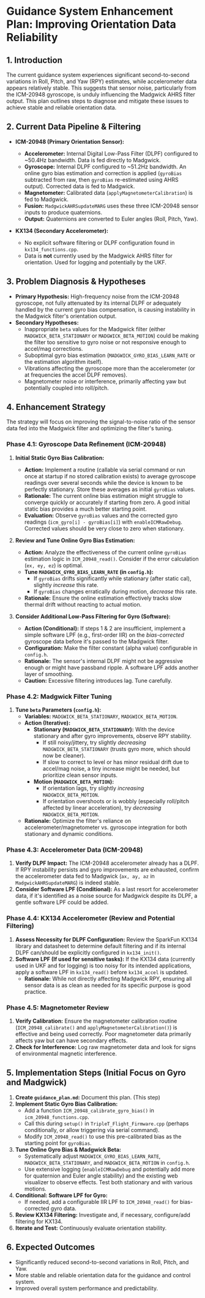 # Guidance System Enhancement Plan: Improving Orientation Data Reliability

## 1. Introduction

The current guidance system experiences significant second-to-second variations in Roll, Pitch, and Yaw (RPY) estimates, while accelerometer data appears relatively stable. This suggests that sensor noise, particularly from the ICM-20948 gyroscope, is unduly influencing the Madgwick AHRS filter output. This plan outlines steps to diagnose and mitigate these issues to achieve stable and reliable orientation data.

## 2. Current Data Pipeline & Filtering

*   **ICM-20948 (Primary Orientation Sensor):**
    *   **Accelerometer:** Internal Digital Low-Pass Filter (DLPF) configured to ~50.4Hz bandwidth. Data is fed directly to Madgwick.
    *   **Gyroscope:** Internal DLPF configured to ~51.2Hz bandwidth. An online gyro bias estimation and correction is applied (`gyroBias` subtracted from raw, then `gyroBias` re-estimated using AHRS output). Corrected data is fed to Madgwick.
    *   **Magnetometer:** Calibrated data (`applyMagnetometerCalibration`) is fed to Madgwick.
    *   **Fusion:** `MadgwickAHRSupdateMARG` uses these three ICM-20948 sensor inputs to produce quaternions.
    *   **Output:** Quaternions are converted to Euler angles (Roll, Pitch, Yaw).

*   **KX134 (Secondary Accelerometer):**
    *   No explicit software filtering or DLPF configuration found in `kx134_functions.cpp`.
    *   Data is **not** currently used by the Madgwick AHRS filter for orientation. Used for logging and potentially by the UKF.

## 3. Problem Diagnosis & Hypotheses

*   **Primary Hypothesis:** High-frequency noise from the ICM-20948 gyroscope, not fully attenuated by its internal DLPF or adequately handled by the current gyro bias compensation, is causing instability in the Madgwick filter's orientation output.
*   **Secondary Hypotheses:**
    *   Inappropriate `beta` values for the Madgwick filter (either `MADGWICK_BETA_STATIONARY` or `MADGWICK_BETA_MOTION`) could be making the filter too sensitive to gyro noise or not responsive enough to accel/mag corrections.
    *   Suboptimal gyro bias estimation (`MADGWICK_GYRO_BIAS_LEARN_RATE` or the estimation algorithm itself).
    *   Vibrations affecting the gyroscope more than the accelerometer (or at frequencies the accel DLPF removes).
    *   Magnetometer noise or interference, primarily affecting yaw but potentially coupled into roll/pitch.

## 4. Enhancement Strategy

The strategy will focus on improving the signal-to-noise ratio of the sensor data fed into the Madgwick filter and optimizing the filter's tuning.

### Phase 4.1: Gyroscope Data Refinement (ICM-20948)

1.  **Initial Static Gyro Bias Calibration:**
    *   **Action:** Implement a routine (callable via serial command or run once at startup if no stored calibration exists) to average gyroscope readings over several seconds while the device is known to be perfectly stationary. Store these averages as initial `gyroBias` values.
    *   **Rationale:** The current online bias estimation might struggle to converge quickly or accurately if starting from zero. A good initial static bias provides a much better starting point.
    *   **Evaluation:** Observe `gyroBias` values and the corrected gyro readings (`icm_gyro[i] - gyroBias[i]`) with `enableICMRawDebug`. Corrected values should be very close to zero when stationary.

2.  **Review and Tune Online Gyro Bias Estimation:**
    *   **Action:** Analyze the effectiveness of the current online `gyroBias` estimation logic in `ICM_20948_read()`. Consider if the error calculation (`ex, ey, ez`) is optimal.
    *   **Tune `MADGWICK_GYRO_BIAS_LEARN_RATE` (in `config.h`):**
        *   If `gyroBias` drifts significantly while stationary (after static cal), slightly *increase* this rate.
        *   If `gyroBias` changes erratically during motion, *decrease* this rate.
    *   **Rationale:** Ensure the online estimation effectively tracks slow thermal drift without reacting to actual motion.

3.  **Consider Additional Low-Pass Filtering for Gyro (Software):**
    *   **Action (Conditional):** If steps 1 & 2 are insufficient, implement a simple software LPF (e.g., first-order IIR) on the *bias-corrected* gyroscope data before it's passed to the Madgwick filter.
    *   **Configuration:** Make the filter constant (alpha value) configurable in `config.h`.
    *   **Rationale:** The sensor's internal DLPF might not be aggressive enough or might have passband ripple. A software LPF adds another layer of smoothing.
    *   **Caution:** Excessive filtering introduces lag. Tune carefully.

### Phase 4.2: Madgwick Filter Tuning

1.  **Tune `beta` Parameters (`config.h`):**
    *   **Variables:** `MADGWICK_BETA_STATIONARY`, `MADGWICK_BETA_MOTION`.
    *   **Action (Iterative):**
        *   **Stationary (`MADGWICK_BETA_STATIONARY`):** With the device stationary and after gyro improvements, observe RPY stability.
            *   If still noisy/jittery, try slightly *decreasing* `MADGWICK_BETA_STATIONARY` (trusts gyro more, which should now be cleaner).
            *   If slow to correct to level or has minor residual drift due to accel/mag noise, a tiny increase might be needed, but prioritize clean sensor inputs.
        *   **Motion (`MADGWICK_BETA_MOTION`):**
            *   If orientation lags, try slightly *increasing* `MADGWICK_BETA_MOTION`.
            *   If orientation overshoots or is wobbly (especially roll/pitch affected by linear acceleration), try *decreasing* `MADGWICK_BETA_MOTION`.
    *   **Rationale:** Optimize the filter's reliance on accelerometer/magnetometer vs. gyroscope integration for both stationary and dynamic conditions.

### Phase 4.3: Accelerometer Data (ICM-20948)

1.  **Verify DLPF Impact:** The ICM-20948 accelerometer already has a DLPF. If RPY instability persists and gyro improvements are exhausted, confirm the accelerometer data fed to Madgwick (`ax, ay, az` in `MadgwickAHRSupdateMARG`) is indeed stable.
2.  **Consider Software LPF (Conditional):** As a last resort for accelerometer data, if it's identified as a noise source for Madgwick despite its DLPF, a gentle software LPF could be added.

### Phase 4.4: KX134 Accelerometer (Review and Potential Filtering)

1.  **Assess Necessity for DLPF Configuration:** Review the SparkFun KX134 library and datasheet to determine default filtering and if its internal DLPF can/should be explicitly configured in `kx134_init()`.
2.  **Software LPF (If used for sensitive tasks):** If the KX134 data (currently used in UKF and for logging) is too noisy for its intended applications, apply a software LPF in `kx134_read()` before `kx134_accel` is updated.
    *   **Rationale:** While not directly affecting Madgwick RPY, ensuring all sensor data is as clean as needed for its specific purpose is good practice.

### Phase 4.5: Magnetometer Review

1.  **Verify Calibration:** Ensure the magnetometer calibration routine (`ICM_20948_calibrate()` and `applyMagnetometerCalibration()`) is effective and being used correctly. Poor magnetometer data primarily affects yaw but can have secondary effects.
2.  **Check for Interference:** Log raw magnetometer data and look for signs of environmental magnetic interference.

## 5. Implementation Steps (Initial Focus on Gyro and Madgwick)

1.  **Create `guidance_plan.md`:** Document this plan. (This step)
2.  **Implement Static Gyro Bias Calibration:**
    *   Add a function `ICM_20948_calibrate_gyro_bias()` in `icm_20948_functions.cpp`.
    *   Call this during `setup()` in `TripleT_Flight_Firmware.cpp` (perhaps conditionally, or allow triggering via serial command).
    *   Modify `ICM_20948_read()` to use this pre-calibrated bias as the starting point for `gyroBias`.
3.  **Tune Online Gyro Bias & Madgwick Beta:**
    *   Systematically adjust `MADGWICK_GYRO_BIAS_LEARN_RATE`, `MADGWICK_BETA_STATIONARY`, and `MADGWICK_BETA_MOTION` in `config.h`.
    *   Use extensive logging (`enableICMRawDebug` and potentially add more for quaternion and Euler angle stability) and the existing web visualizer to observe effects. Test both stationary and with various motions.
4.  **Conditional: Software LPF for Gyro:**
    *   If needed, add a configurable IIR LPF to `ICM_20948_read()` for bias-corrected gyro data.
5.  **Review KX134 Filtering:** Investigate and, if necessary, configure/add filtering for KX134.
6.  **Iterate and Test:** Continuously evaluate orientation stability.

## 6. Expected Outcomes

*   Significantly reduced second-to-second variations in Roll, Pitch, and Yaw.
*   More stable and reliable orientation data for the guidance and control system.
*   Improved overall system performance and predictability. 